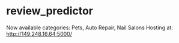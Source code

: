 # review_predictor
Now available categories:
  Pets, Auto Repair, Nail Salons
Hosting at: http://149.248.16.64:5000/
